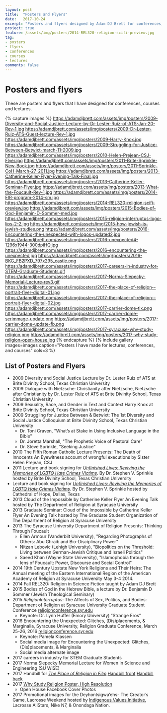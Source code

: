 ```yaml
---
layout: post
title:  "Posters and Flyers"
date:   2017-10-24
excerpt: "Posters and flyers designed by Adam DJ Brett for conferences, courses, and lectures."
project: true
feature: /assets/img/posters/2014-REL320-religion-scifi-preview.jpg
tag:
- posters
- flyers
- conferences
- courses
- lectures
comments: false
---
```


# Posters and flyers
These are posters and flyers that I have designed for conferences, courses and lectures.

{% capture images %}
https://adamdjbrett.com/assets/img/posters/2009-Diversity-and-Social-Justice-Lecture-by-Dr-Lester-Ruiz-of-ATS-Jan-20-Rev-1.jpg
https://adamdjbrett.com/assets/img/posters/2009-Dr-Lester-Ruiz-ATS-Guest-lecture-Rev-1.jpg
https://adamdjbrett.com/assets/img/posters/2009-Harry-Knox.jpg
https://adamdjbrett.com/assets/img/posters/2009-Struggling-for-Justice-Between-Betwixt-march-11-2009.jpg
https://adamdjbrett.com/assets/img/posters/2010-Helen-Prejean-CSJ-Flyer.jpg
https://adamdjbrett.com/assets/img/posters/2011-Brite-Sprinkle-New-Book.jpg
https://adamdjbrett.com/assets/img/posters/2011-Sprinkle-CoH-March-27-2011.jpg
https://adamdjbrett.com/assets/img/posters/2013-Catherine-Keller-Flyer-Evening-Talk-Final.jpg
https://adamdjbrett.com/assets/img/posters/2013-Catherine-Keller-Seminar-Flyer.jpg
https://adamdjbrett.com/assets/img/posters/2013-What-the-Foucault-Rev-1.jpg
https://adamdjbrett.com/assets/img/posters/2014-EIR-program-2014-sm.jpg
https://adamdjbrett.com/assets/img/posters/2014-REL320-religion-scifi-preview.jpg
https://adamdjbrett.com/assets/img/posters/2015-Bodies-of-God-Benjamin-D-Sommer-med.jpg
https://adamdjbrett.com/assets/img/posters/2015-religion-interruptus-logo-lips-2-2.jpg
https://adamdjbrett.com/assets/img/2015-how-jewish-is-jewish-studies.png
https://adamdjbrett.com/assets/img/posters/2016-Encountering-the-unexpected-with-logos-updated2.jpg
https://adamdjbrett.com/assets/img/posters/2016-unexpected4-1296x1944-300dpiHQ.jpg
https://adamdjbrett.com/assets/img/posters/2016-encountering-the-unexpected.jpg
https://adamdjbrett.com/assets/img/posters/2016-BKG_FB2PXD_797x295_castle.png
https://adamdjbrett.com/assets/img/posters/2017-careers-in-industry-for-STEM-Graduate-Students.gif
https://adamdjbrett.com/assets/img/posters/2017-Norma-Slepecky-Memorial-Lecture-rev3.gif
https://adamdjbrett.com/assets/img/posters/2017-the-place-of-religion--portrait-flyer-digital-01.jpg
https://adamdjbrett.com/assets/img/posters/2017-the-place-of-religion--portrait-flyer-digital-02.jpg
https://adamdjbrett.com/assets/img/posters/2017-carrier-dome-tix.png
https://adamdjbrett.com/assets/img/posters/2017-carrier-dome-scrimmage-update.png
https://adamdjbrett.com/assets/img/posters/2017-carrier-dome-update-fb.png
https://adamdjbrett.com/assets/img/posters/2017-syracuse-why-study-religion.png
https://adamdjbrett.com/assets/img/posters/2017-why-study-religion-open-house.jpg
{% endcapture %}
{% include gallery images=images caption="Posters I have made for lectures, conferences, and courses" cols=3 %}


## List of Posters and Flyers
* 2009 Diversity and Social Justice Lecture by Dr. Lester Ruiz of ATS at Brite Divinity School, Texas Christian University
* 2009 Dialogue with Nietzsche: Christianity after Nietzsche, Nietzsche after Christianity by Dr. Lester Ruiz of ATS at Brite Divinity School, Texas Christian University
* 2009 Sexuality, Race, and Gender in Text and Context Harry Knox at Brite Divinity School, Texas Christian University
* 2009 Struggling for Justice Between & Betwixt: The 1st Diversity and Social Justice Colloquium at Brite Divinity School, Texas Christian University
    - Dr. Toni Craven, "What’s at Stake in Using Inclusive Language in the Bible"
    - Dr. Joretta Marshall, "The Prophetic Voice of Pastoral Care"
    - Dr. Steve Sprinkle, "Seeking Justice"
* 2010 The Fifth Roman Catholic Lecture Presents: The Death of Innocents An Eyewitness account of wrongful executions by Sister Helen Prejean, CSJ
* 2011 Lecture and book signing for [_Unfinished Lives: Reviving the Memories of LGBTQ Hate Crimes Victims_](http://unfinishedlivesblog.com). By Dr. Stephen V. Sprinkle hosted by Brite Divinity School, Texas Christian University
* Lecture and book signing for [_Unfinished Lives: Reviving the Memories of LGBTQ Hate Crimes Victims_](http://unfinishedlivesblog.com). By Dr. Stephen V. Sprinkle hosted by Cathedral of Hope, Dallas, Texas
* 2013 Cloud of the Impossible by Catherine Keller Flyer An Evening Talk hosted by The Department of Religion at Syracuse University
* 2013 Graduate Seminar: Cloud of the Impossible by Catherine Keller Flyer An Evening Talk hosted by The Graduate Student Organization of The Department of Religion at Syracuse University
* 2013 The Syracuse University Department of Religion Presents: Thinking Through Foucault
    - Ellen Armour (Vanderbilt University), "Regarding Photographs of Others: Abu Ghraib and Bio-Disciplinary Power"
    - Nitzan Lebovic (Lehigh University), "Biopolitics on the Threshold: Living between German-Jewish Critique and Israeli Politics"
    - Saeed Khan (Wayne State University), "Islamophobia through the lens of Foucault: Power, Discourse and Social Control"
* 2014 19th Century Upstate New York Religions and Their Heirs: The Annual meeting of the Eastern International Region of the American Academy of Religion at Syracuse University May 3-4 2014.
* 2014 Fall REL320: Religion in Science Fiction taught by Adam DJ Brett
* 2015 Bodies of God in the Hebrew Bible, a lecture by Dr. Benjamin D Sommer (Jewish Theological Seminary)
* 2015 _ReligionInterruptus_: The Affects of Sex, Politics, and Bodies: Department of Religion at Syracuse University Graduate Student Conference [religionconference.syr.edu](http://religionconference.syr.edu)
    - Keynote: Dr. Lynn Huffer (Emory University) “Strange Eros”
* 2016 Encountering the Unexpected: Glitches, (Dis)placements, & Marginalia, Syracuse University, Religion Graduate Conference, March 25-26, 2016  [religionconference.syr.edu](http://religionconference.syr.edu)
    - Keynote: Pamela Klassen
    - Social media image for Encountering the Unexpected: Glitches, (Dis)placements, & Marginalia
    - Social media alternate image
* 2017 careers in industry for STEM Graduate Students
* 2017 Norma Slepecky Memorial Lecture for Women in Science and Engineering (SU WiSE)
* 2017 Handbill for [_The Place of Religion in Film_](https://twitter.com/search?q=%23religioninfilm&src=typd) [Handbill front](https://adamdjbrett.com/assets/img/posters/2017-the-place-of-religion--portrait-flyer-digital-01.jpg) [Handbill back](http://adamdjbrett.com/assets/img/posters/2017-the-place-of-religion--portrait-flyer-digital-02.jpg)
* 2017 [Why Study Religion Poster, High Resolution](https://adamdjbrett.com/assets/img/posters/2017-syracuse-why-study-religion-HQ.png)
  - Open House Facebook Cover Photos
* 2017 Promotional images for the Deyhontsigwa’ehs- The Creator’s Game, Lacrosse Weekend hosted by [Indigenous Values Initiative](http://indigenousvalues.org), Lacrosse AllStars, Nike N7, & Onondaga Nation.
